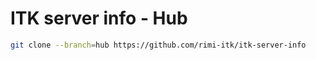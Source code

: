 # ITK server info - Hub

```sh
git clone --branch=hub https://github.com/rimi-itk/itk-server-info
```
